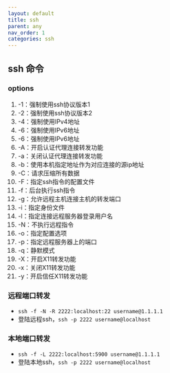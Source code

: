 ```yaml
---
layout: default
title: ssh
parent: any
nav_order: 1
categories: ssh
---
```


## ssh 命令

### options

1. -1：强制使用ssh协议版本1
2. -2：强制使用ssh协议版本2
3. -4：强制使用IPv4地址
4. -6：强制使用IPv6地址
5. -6：强制使用IPv6地址
6. -A：开启认证代理连接转发功能
7. -a：关闭认证代理连接转发功能
8. -b：使用本机指定地址作为对应连接的源ip地址
9. -C：请求压缩所有数据
10. -F：指定ssh指令的配置文件
11. -f：后台执行ssh指令
12. -g：允许远程主机连接主机的转发端口
13. -i：指定身份文件
14. -l：指定连接远程服务器登录用户名
15. -N：不执行远程指令
16. -o：指定配置选项
17. -p：指定远程服务器上的端口
18. -q：静默模式
19. -X：开启X11转发功能
20. -x：关闭X11转发功能
21. -y：开启信任X11转发功能


### 远程端口转发

+ ```ssh -f -N -R 2222:localhost:22 username@1.1.1.1```
+ 登陆远程ssh，```ssh -p 2222 username@localhost```

### 本地端口转发

+ ```ssh -f -L 2222:localhost:5900 username@1.1.1.1```
+ 登陆本地ssh，```ssh -p 2222 username@localhost```